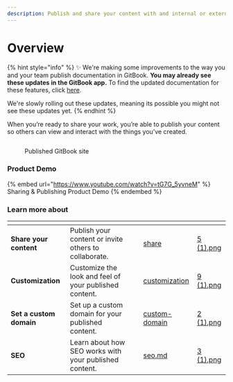 ```yaml
---
description: Publish and share your content with and internal or external audience.
---
```


# Overview

{% hint style="info" %}
:sparkles: We're making some improvements to the way you and your team publish documentation in GitBook. **You may already see these updates in the GitBook app.** To find the updated documentation for these features, click [here](https://docs.gitbook.com/\~/changes/pfQHJq75QY5xMYvctdXP/published-documentation/overview).



We're slowly rolling out these updates, meaning its possible you might not see these updates yet.
{% endhint %}

When you’re ready to share your work, you’re able to publish your content so others can view and interact with the things you’ve created.

<figure><img src="../.gitbook/assets/published-site (1).png" alt=""><figcaption><p>Published GitBook site</p></figcaption></figure>

### Product Demo

{% embed url="https://www.youtube.com/watch?v=tG7G_5yvneM" %}
Sharing & Publishing Product Demo
{% endembed %}

### Learn more about

<table data-card-size="large" data-view="cards"><thead><tr><th></th><th></th><th></th><th data-hidden data-card-target data-type="content-ref"></th><th data-hidden data-card-cover data-type="files"></th></tr></thead><tbody><tr><td><strong>Share your content</strong></td><td>Publish your content or invite others to collaborate.</td><td></td><td><a href="share/">share</a></td><td><a href="../.gitbook/assets/5 (1).png">5 (1).png</a></td></tr><tr><td><strong>Customization</strong></td><td>Customize the look and feel of your published content.</td><td></td><td><a href="customization/">customization</a></td><td><a href="../.gitbook/assets/9 (1).png">9 (1).png</a></td></tr><tr><td><strong>Set a custom domain</strong></td><td>Set up a custom domain for your published content.</td><td></td><td><a href="custom-domain/">custom-domain</a></td><td><a href="../.gitbook/assets/2 (1).png">2 (1).png</a></td></tr><tr><td><strong>SEO</strong></td><td>Learn about how SEO works with your published content.</td><td></td><td><a href="seo.md">seo.md</a></td><td><a href="../.gitbook/assets/3 (1).png">3 (1).png</a></td></tr></tbody></table>
